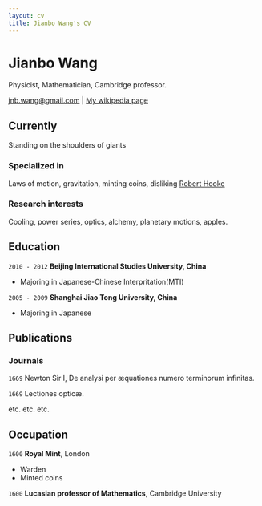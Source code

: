 ```yaml
---
layout: cv
title: Jianbo Wang's CV
---
```

# Jianbo Wang
Physicist, Mathematician, Cambridge professor.

<div id="webaddress">
<a href="isaac@applesdofall.org">jnb.wang@gmail.com</a>
| <a href="http://en.wikipedia.org/wiki/Isaac_Newton">My wikipedia page</a>
</div>


## Currently

Standing on the shoulders of giants

### Specialized in

Laws of motion, gravitation, minting coins, disliking [Robert Hooke](http://en.wikipedia.org/wiki/Robert_Hooke)


### Research interests

Cooling, power series, optics, alchemy, planetary motions, apples.


## Education

`2010 - 2012`
__Beijing  International Studies University, China__

- Majoring in Japanese-Chinese Interpritation(MTI)

`2005 - 2009`
__Shanghai Jiao Tong University, China__

- Majoring in Japanese



## Publications

<!-- A list is also available [online](http://scholar.google.co.uk/citations?user=LTOTl0YAAAAJ) -->

### Journals

`1669`
Newton Sir I, De analysi per æquationes numero terminorum infinitas. 

`1669`
Lectiones opticæ.

etc. etc. etc.



## Occupation

`1600`
__Royal Mint__, London

- Warden
- Minted coins

`1600`
__Lucasian professor of Mathematics__, Cambridge University



<!-- ### Footer

Last updated: May 2013 -->


